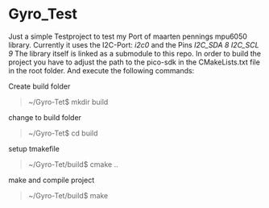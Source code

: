 # Gyro_Test

Just a simple Testproject to test my Port of maarten pennings mpu6050 library.
Currently it uses the I2C-Port: *i2c0* and the Pins *I2C_SDA 8* *I2C_SCL 9*
The library itself is linked as a submodule to this repo.
In order to build the project you have to adjust the path to the pico-sdk in the CMakeLists.txt file in the root folder. And execute the following commands:

Create build folder

>~/Gyro-Tet$ mkdir build

change to build folder

>~/Gyro-Tet$ cd build

setup tmakefile

>~/Gyro-Tet/build$ cmake ..

make and compile project

>~/Gyro-Tet/build$ make

